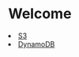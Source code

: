 # Welcome

<!--Writerside adds this topic when you create a new documentation project.
You can use it as a sandbox to play with Writerside features, and remove it from the TOC when you don't need it anymore.
If you want to re-add it for your experiments, click + to create a new topic, choose Topic from Template, and select the 
"Starter" template.-->


<list type="none">
<li><a href="S3.md">S3</a></li>
<li><a href="DynamoDB.md">DynamoDB</a></li>
</list>
